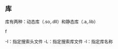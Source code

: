 <!--
 * @Author: xiuquanxu
 * @Company: kaochong
 * @Date: 2020-12-02 00:15:01
 * @LastEditors: xiuquanxu
 * @LastEditTime: 2020-12-03 00:23:29
-->

## 库  

库有两种：动态库（.so,.dll）和静态库（.a,.lib）  

f

<!--  -->
-I：指定搜索头文件
-L：指定搜索库文件
-l：指定库名称